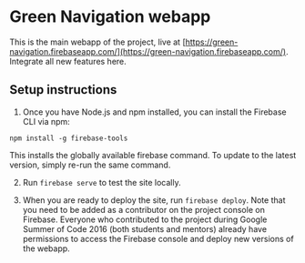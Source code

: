 # Green Navigation webapp

This is the main webapp of the project, live at [https://green-navigation.firebaseapp.com/](https://green-navigation.firebaseapp.com/). Integrate all new features here.


## Setup instructions

1. Once you have Node.js and npm installed, you can install the Firebase CLI via npm:

`npm install -g firebase-tools`

This installs the globally available firebase command. To update to the latest version, simply re-run the same command.

2. Run `firebase serve` to test the site locally.

3. When you are ready to deploy the site, run `firebase deploy`. Note that you need to be added as a contributor on the project console on Firebase. Everyone who contributed to the project during Google Summer of Code 2016 (both students and mentors) already have permissions to access the Firebase console and deploy new versions of the webapp.